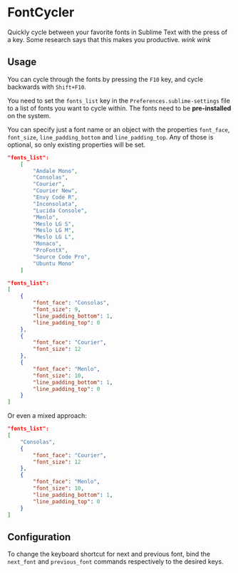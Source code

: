 FontCycler
==========

Quickly cycle between your favorite fonts in Sublime Text with the press of a key. Some research says that this makes you productive. *wink* *wink*

Usage
-----

You can cycle through the fonts by pressing the `F10` key, and cycle backwards with `Shift+F10`.

You need to set the `fonts_list` key in the `Preferences.sublime-settings` file to a list of fonts you want to cycle within. The fonts need to be **pre-installed** on the system.

You can specify just a font name or an object with the properties `font_face`, `font_size`, `line_padding_bottom` and `line_padding_top`. Any of those is optional, so only existing properties will be set.

```JSON
"fonts_list":
	[
		"Andale Mono",
		"Consolas",
		"Courier",
		"Courier New",
		"Envy Code R",
		"Inconsolata",
		"Lucida Console",
		"Menlo",
		"Meslo LG S",
		"Meslo LG M",
		"Meslo LG L",
		"Monaco",
		"ProFontX",
		"Source Code Pro",
		"Ubuntu Mono"
	]
```

```JSON
"fonts_list":
[
	{
		"font_face": "Consolas",
		"font_size": 9,
		"line_padding_bottom": 1,
		"line_padding_top": 0
	},
	{
		"font_face": "Courier",
		"font_size": 12
	},
	{
		"font_face": "Menlo",
		"font_size": 10,
		"line_padding_bottom": 1,
		"line_padding_top": 0
	}
]
```

Or even a mixed approach:

```JSON
"fonts_list":
[
	"Consolas",
	{
		"font_face": "Courier",
		"font_size": 12
	},
	{
		"font_face": "Menlo",
		"font_size": 10,
		"line_padding_bottom": 1,
		"line_padding_top": 0
	}
]
```

Configuration
-------------

To change the keyboard shortcut for next and previous font, bind the `next_font` and `previous_font` commands respectively to the desired keys.
